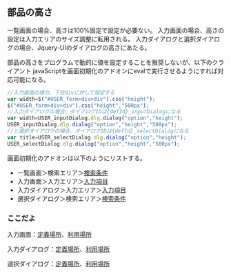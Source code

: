 ## 部品の高さ

一覧画面の場合、高さは100%固定で設定が必要ない。
入力画面の場合、高さの設定は入力エリアのサイズ調整に転用される。
入力ダイアログと選択ダイアログの場合、Jquery-UIのダイアログの高さにあたる。

部品の高さをプログラムで動的に値を設定することを推奨しないが、以下のクライアント
javaScriptを画面初期化のアドオンにevalで実行させるようにすれば対応可能になる。

```js
//入力画面の場合、下位divに対して設定する
var width=$("#USER_form>div>div").css("height");
$("#USER_form>div>div").css("height","500px");
//入力ダイアログの場合、ダイアログIDは{defId}_inputDialogになる
var width=USER_inputDialog.dlg.dialog("option","height");
USER_inputDialog.dlg.dialog("option","height","500px");
//と選択ダイアログの場合、ダイアログIDは{defId}_selectDialogになる
var title=USER_selectDialog.dlg.dialog("option","height");
USER_selectDialog.dlg.dialog("option","height","500px");
```
画面初期化のアドオンは以下のようにリストする。

- 一覧画面＞検索エリア＞[検索条件](condition.conds.md)
- 入力画面＞入力エリア＞[入力項目](input.fds.md)
- 入力ダイアログ＞入力エリア＞[入力項目](input.fds.md)
- 選択ダイアログ＞検索エリア＞[検索条件](condition.conds.md)

### ここだよ
入力画面：[定義場所](https://efwgrp.github.io/ske_image/svg/base.height.inputPage.def.svg)、[利用場所](https://efwgrp.github.io/ske_image/svg/base.height.inputPage.svg)

入力ダイアログ：[定義場所](https://efwgrp.github.io/ske_image/svg/base.height.inputDialog.def.svg)、[利用場所](https://efwgrp.github.io/ske_image/svg/base.height.inputDialog.svg)

選択ダイアログ：[定義場所](https://efwgrp.github.io/ske_image/svg/base.height.selectDialog.def.svg)、[利用場所](https://efwgrp.github.io/ske_image/svg/base.height.selectDialog.svg)

